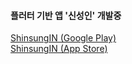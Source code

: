 
#### 플러터 기반 앱 '신성인' 개발중

[ShinsungIN (Google Play)](https://play.google.com/store/apps/details?id=com.underconnor.shinsungIN)  
[ShinsungIN (App Store)](https://apps.apple.com/kr/app/%EC%8B%A0%EC%84%B1%EC%9D%B8/id6478204103)

<!--/
**underconnor/underconnor** is a ✨ _special_ ✨ repository because its `README.md` (this file) appears on your GitHub profile.

Here are some ideas to get you started:

- 🔭 I’m currently working on ...
- 🌱 I’m currently learning ...
- 👯 I’m looking to collaborate on ...
- 🤔 I’m looking for help with ...
- 💬 Ask me about ...
- 📫 How to reach me: ...
- 😄 Pronouns: ...
- ⚡ Fun fact: ...
-->
